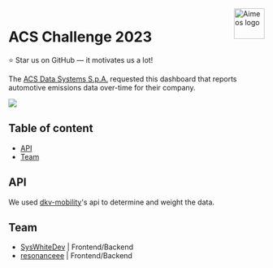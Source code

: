 <a href="https://acs.it/">
    <img src="https://www.acs.it/_nuxt/f34791bada6550c052c16990ec1a75fe.svg" alt="Aimeos logo" title="Aimeos" align="right" height="60" />
</a>

# ACS Challenge 2023
⭐ Star us on GitHub — it motivates us a lot!

The [ACS Data Systems S.p.A.](https://www.acs.it/it/) requested this dashboard that reports automotive emissions data over-time for their company.

<img src="https://ci4.googleusercontent.com/proxy/UO5NpXOu5IClYVq2K1y7siH0mzl_LwAm3vUQKFRbudZWvLtAtEVOSQrMhnDKpKKKL6b0jD1ufFJ4PB4B70xDHPGmtEPTZPiHLkET67jqkiimuUhhNRY-Ua_phiUyN8qL-T3_siw=s0-d-e1-ft#https://www.datocms-assets.com/31871/1644413485-banner_email_myacs_new_700x157.png">

## Table of content
- [API](#api)
- [Team](#team)

## API
We used [dkv-mobility](https://api-portal.dkv-mobility.com/)'s api to determine and weight the data.

## Team
- [SysWhiteDev](https://github.com/syswhitedev) | Frontend/Backend
- [resonanceee](https://github.com/resonanceee) | Frontend/Backend
